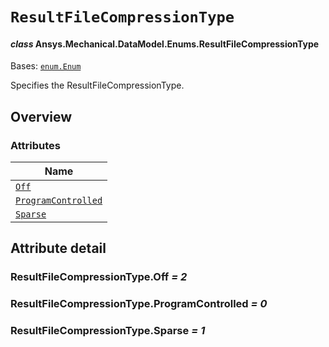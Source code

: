 # `ResultFileCompressionType`

<a id="ansys.mechanical.stubs.v242.Ansys.Mechanical.DataModel.Enums.ResultFileCompressionType"></a>

#### *class* Ansys.Mechanical.DataModel.Enums.ResultFileCompressionType

Bases: [`enum.Enum`](https://docs.python.org/3/library/enum.html#enum.Enum)

Specifies the ResultFileCompressionType.

<!-- !! processed by numpydoc !! -->

<a id="overview"></a>

## Overview

### Attributes

| Name |
| ------------------------------------------------------------------------------------------------------------------------------------------------------ |
| [`Off`](#ResultFileCompressionType.Off) |
| [`ProgramControlled`](#ResultFileCompressionType.ProgramControlled) |
| [`Sparse`](#ResultFileCompressionType.Sparse) |

<a id="attribute-detail"></a>

## Attribute detail

<a id="ResultFileCompressionType.Off"></a>

### ResultFileCompressionType.Off *= 2*

<a id="ResultFileCompressionType.ProgramControlled"></a>

### ResultFileCompressionType.ProgramControlled *= 0*

<a id="ResultFileCompressionType.Sparse"></a>

### ResultFileCompressionType.Sparse *= 1*



